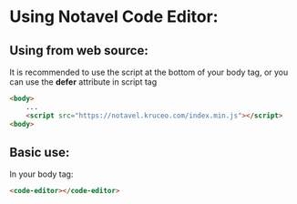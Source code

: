 # Using Notavel Code Editor:

## Using from web source:
It is recommended to use the script at the bottom of your body tag, or you can use the <strong>defer</strong> attribute in script tag
```html
<body>
    ...
    <script src="https://notavel.kruceo.com/index.min.js"></script>
<body>
```

## Basic use:
In your body tag:
```html
<code-editor></code-editor>
```